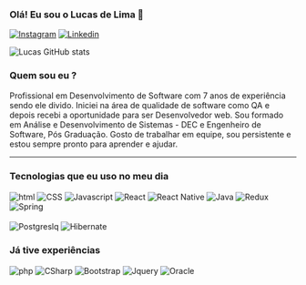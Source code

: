 
### Olá! Eu sou o Lucas de Lima 👋

[![Instagram](https://img.shields.io/badge/Instagram-E4405F?style=for-the-badge&logo=instagram&logoColor=white)](https://www.instagram.com/lucaslimf/)
[![Linkedin](https://img.shields.io/badge/LinkedIn-0077B5?style=for-the-badge&logo=linkedin&logoColor=white)](https://www.linkedin.com/in/lucas-de-lima-freire-8101b2b7/)


![Lucas GitHub stats](https://github-readme-stats.vercel.app/api?username=lucasllf2608&show_icons=true&theme=transparent)

### Quem sou eu ?
<div style="display:inline_block">
  <p>
    Profissional em Desenvolvimento de Software com 7 anos de experiência sendo ele divido. Iniciei na área de qualidade de software como QA e depois recebi a oportunidade para ser Desenvolvedor web.
    Sou formado em Análise e Desenvolvimento de Sistemas - DEC e Engenheiro de Software, Pós Graduação. Gosto de trabalhar em equipe, sou persistente e estou sempre pronto para aprender e ajudar.
  </p>
</div>

<hr/>

### Tecnologias que eu uso no meu dia
<div style="display:inline_block">
   <img alt="html"  align="center" src="https://img.shields.io/badge/HTML-239120?style=for-the-badge&logo=html5&logoColor=white"/>
   <img alt="CSS"  align="center" src="https://img.shields.io/badge/CSS-239120?&style=for-the-badge&logo=css3&logoColor=white"/>
   <img alt="Javascript"  align="center" src="https://img.shields.io/badge/JavaScript-323330?style=for-the-badge&logo=javascript&logoColor=F7DF1E"/>
   <img alt="React"  align="center" src="https://img.shields.io/badge/React-20232A?style=for-the-badge&logo=react&logoColor=61DAFB"/>
    <img alt="React Native"  align="center" src="https://img.shields.io/badge/React_Native-20232A?style=for-the-badge&logo=react&logoColor=61DAFB"/>
   <img alt="Java"  align="center" src="https://img.shields.io/badge/Java-ED8B00?style=for-the-badge&logo=openjdk&logoColor=white"/>
   <img alt="Redux"  align="center" src="https://img.shields.io/badge/Redux-593D88?style=for-the-badge&logo=redux&logoColor=white"/>
   <img alt="Spring"  align="center" src="https://img.shields.io/badge/Spring-6DB33F?style=for-the-badge&logo=spring&logoColor=white"/>
</div>
<br/>
<div style="display:inline_block">
  <img alt="Postgreslq"  align="center" src="https://img.shields.io/badge/PostgreSQL-316192?style=for-the-badge&logo=postgresql&logoColor=white"/>
  <img alt="Hibernate"  align="center" src="https://img.shields.io/badge/Hibernate-59666C?style=for-the-badge&logo=Hibernate&logoColor=white"/>
</div>

### Já tive experiências

<div style="display:inline_block">
   <img alt="php"  align="center" src="https://img.shields.io/badge/PHP-777BB4?style=for-the-badge&logo=php&logoColor=white"/>
   <img alt="CSharp"  align="center" src="https://img.shields.io/badge/C%23-239120?style=for-the-badge&logo=c-sharp&logoColor=white"/>
  <img alt="Bootstrap"  align="center" src="https://img.shields.io/badge/Bootstrap-563D7C?style=for-the-badge&logo=bootstrap&logoColor=white"/>
  <img alt="Jquery"  align="center" src="https://img.shields.io/badge/jQuery-0769AD?style=for-the-badge&logo=jquery&logoColor=white"/>
  <img alt="Oracle"  align="center" src="https://img.shields.io/badge/Oracle-F80000?style=for-the-badge&logo=Oracle&logoColor=white"/>
</div>

<!--
**lucasllf2608/lucasllf2608** is a ✨ _special_ ✨ repository because its `README.md` (this file) appears on your GitHub profile.

Here are some ideas to get you started:

- 🔭 I’m currently working on ...
- 🌱 I’m currently learning ...
- 👯 I’m looking to collaborate on ...
- 🤔 I’m looking for help with ...
- 💬 Ask me about ...
- 📫 How to reach me: ...
- 😄 Pronouns: ...
- ⚡ Fun fact: ...
-->

